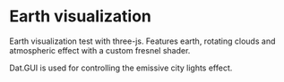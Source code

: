 # Earth visualization

Earth visualization test with three-js. Features earth, rotating clouds and atmospheric effect with a custom fresnel shader.

Dat.GUI is used for controlling the emissive city lights effect.